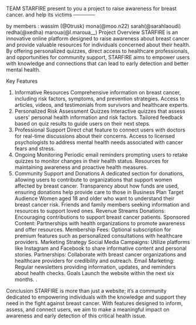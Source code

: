 TEAM STARFIRE
present to you a project  to raise awareness for breast cancer. and help its victims 
──────

by members : 
wassim (@0trusk)
mona(@moo.n22)
sarah(@sarahlaoudi)
redha(@xedha)
maroua(@l.maroua__)
Project Overview
STARFIRE is an innovative online platform designed to raise awareness about breast cancer and provide valuable resources for individuals concerned about their health. By offering personalized quizzes, direct access to healthcare professionals, and opportunities for community support, STARFIRE aims to empower users with knowledge and connections that can lead to early detection and better mental health.

Key Features
1. Informative Resources
Comprehensive information on breast cancer, including risk factors, symptoms, and prevention strategies.
Access to articles, videos, and testimonials from survivors and healthcare experts.
2. Personalized Risk Assessment Quizzes
Interactive quizzes that assess users' personal health information and risk factors.
Tailored feedback based on quiz results to guide users on their next steps.
3. Professional Support
Direct chat feature to connect users with doctors for real-time discussions about their concerns.
Access to licensed psychologists to address mental health needs associated with cancer fears and stress.
4. Ongoing Monitoring
Periodic email reminders prompting users to retake quizzes to monitor changes in their health status.
Resources for maintaining awareness and proactive health measures.
5. Community Support and Donations
A dedicated section for donations, allowing users to contribute to organizations that support women affected by breast cancer.
Transparency about how funds are used, ensuring donations help provide care to those in
Business Plan
Target Audience
Women aged 18 and older who want to understand their breast cancer risk.
Friends and family members seeking information and resources to support loved ones.
Revenue Streams
Donations: Encouraging contributions to support breast cancer patients.
Sponsored Content: Partnerships with health organizations to promote awareness and offer resources.
Membership Fees: Optional subscription for premium features such as personalized consultations with healthcare providers.
Marketing Strategy
Social Media Campaigns: Utilize platforms like Instagram and Facebook to share informative content and personal stories.
Partnerships: Collaborate with breast cancer organizations and healthcare providers for credibility and outreach.
Email Marketing: Regular newsletters providing information, updates, and reminders about health checks.
Goals
Launch the website within the next six months.
.


Conclusion
STARFIRE is more than just a website; it’s a community dedicated to empowering individuals with the knowledge and support they need in the fight against breast cancer. With features designed to inform, assess, and connect users, we aim to make a meaningful impact on awareness and early detection of this critical health issue.
